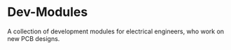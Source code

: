 # Dev-Modules
A collection of development modules for electrical engineers, who work on new PCB designs.
